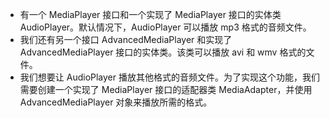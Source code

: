 - 有一个 MediaPlayer 接口和一个实现了 MediaPlayer 接口的实体类 AudioPlayer。默认情况下，AudioPlayer 可以播放 mp3 格式的音频文件。
- 我们还有另一个接口 AdvancedMediaPlayer 和实现了 AdvancedMediaPlayer 接口的实体类。该类可以播放 avi 和 wmv 格式的文件。
- 我们想要让 AudioPlayer 播放其他格式的音频文件。为了实现这个功能，我们需要创建一个实现了 MediaPlayer 接口的适配器类 MediaAdapter，并使用 AdvancedMediaPlayer 对象来播放所需的格式。










